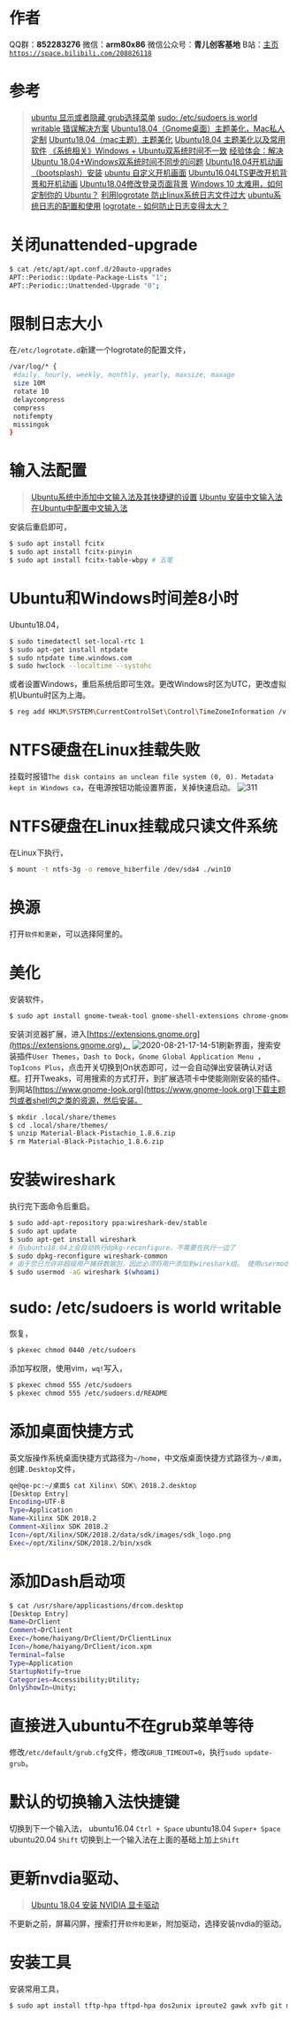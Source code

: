 ﻿# 作者
QQ群：**852283276**
微信：**arm80x86**
微信公众号：**青儿创客基地**
B站：[主页 `https://space.bilibili.com/208826118`](https://space.bilibili.com/208826118)

# 参考
> [ubuntu 显示或者隐藏 grub选择菜单](http://blog.chinaunix.net/uid-26527046-id-3748986.html)
> [sudo: /etc/sudoers is world writable 错误解决方案](https://blog.csdn.net/whatday/article/details/84784494)
> [Ubuntu18.04（Gnome桌面）主题美化，Mac私人定制](https://blog.csdn.net/zyqblog/article/details/80152016)
> [Ubuntu18.04（mac主题）主题美化](https://blog.csdn.net/qq_37774171/article/details/87543614)
> [Ubuntu18.04 主题美化以及常用软件](https://www.jianshu.com/p/7d153a484f72)
> [《系统相关》Windows + Ubuntu双系统时间不一致](https://blog.csdn.net/u013162035/article/details/79151640)
> [经验体会：解决Ubuntu 18.04+Windows双系统时间不同步的问题](https://www.jianshu.com/p/cf445a2c55e8)
> [Ubuntu18.04开机动画（bootsplash）安装](https://blog.csdn.net/wobushixiaobailian/article/details/85246204)
> [ubuntu 自定义开机画面](https://blog.csdn.net/WMX843230304WMX/article/details/80254618)
> [Ubuntu16.04LTS更改开机背景和开机动画](https://blog.csdn.net/ArthurCaoMH/article/details/88093054)
> [Ubuntu18.04修改登录页面背景](https://blog.csdn.net/TalonZhang/article/details/82498114)
> [Windows 10 太难用，如何定制你的 Ubuntu？](https://blog.csdn.net/csdnnews/article/details/108093966)
> [利用logrotate 防止linux系统日志文件过大](https://blog.csdn.net/qq_26614295/article/details/79923056)
> [ubuntu系统日志的配置和使用](https://blog.csdn.net/brosnan2880/article/details/84295775)
> [logrotate - 如何防止日志变得太大？](https://www.kutu66.com/ubuntu/article_161023)


# 关闭unattended-upgrade
```bash
$ cat /etc/apt/apt.conf.d/20auto-upgrades
APT::Periodic::Update-Package-Lists "1";
APT::Periodic::Unattended-Upgrade "0";
```

# 限制日志大小
在`/etc/logrotate.d`新建一个logrotate的配置文件，
```bash
/var/log/* {
 #daily, hourly, weekly, monthly, yearly, maxsize, maxage
 size 10M
 rotate 10
 delaycompress
 compress
 notifempty
 missingok
}
```

# 输入法配置
> [Ubuntu系统中添加中文输入法及其快捷键的设置](https://blog.csdn.net/qq_27806947/article/details/80157419)
> [Ubuntu 安装中文输入法](https://blog.csdn.net/Chamico/article/details/89788324)
> [在Ubuntu中配置中文输入法](https://blog.csdn.net/nanhuaibeian/article/details/85851335)

安装后重启即可，
```bash
$ sudo apt install fcitx
$ sudo apt install fcitx-pinyin
$ sudo apt install fcitx-table-wbpy # 五笔
```

# Ubuntu和Windows时间差8小时
Ubuntu18.04，
```bash
$ sudo timedatectl set-local-rtc 1
$ sudo apt-get install ntpdate
$ sudo ntpdate time.windows.com
$ sudo hwclock --localtime --systohc
```
或者设置Windows，重启系统后即可生效。更改Windows时区为UTC，更改虚拟机Ubuntu时区为上海。
```bash
$ reg add HKLM\SYSTEM\CurrentControlSet\Control\TimeZoneInformation /v RealTimeIsUniversal /t REG_DWORD /d 1
```

# NTFS硬盘在Linux挂载失败
挂载时报错`The disk contains an unclean file system (0, 0). Metadata kept in Windows ca`，在电源按钮功能设置界面，关掉快速启动。
![311](https://img-blog.csdnimg.cn/2020053015551449.png?x-oss-process=image/watermark,type_ZmFuZ3poZW5naGVpdGk,shadow_10,text_aHR0cHM6Ly9ibG9nLmNzZG4ubmV0L1podV9aaHVfMjAwOQ==,size_16,color_FFFFFF,t_70)
# NTFS硬盘在Linux挂载成只读文件系统
在Linux下执行，
```bash
$ mount -t ntfs-3g -o remove_hiberfile /dev/sda4 ./win10
```

# 换源
打开`软件和更新`，可以选择阿里的。

# 美化
安装软件，
```bash
$ sudo apt install gnome-tweak-tool gnome-shell-extensions chrome-gnome-shell gtk2-engines-pixbuf libxml2-utils
```
安装浏览器扩展，进入[https://extensions.gnome.org](https://extensions.gnome.org)，
![2020-08-21-17-14-51](https://img-blog.csdnimg.cn/20200821171635258.png?x-oss-process=image/watermark,type_ZmFuZ3poZW5naGVpdGk,shadow_10,text_aHR0cHM6Ly9ibG9nLmNzZG4ubmV0L1podV9aaHVfMjAwOQ==,size_16,color_FFFFFF,t_70#pic_center)刷新界面，搜索安装插件`User Themes`，`Dash to Dock`，`Gnome Global Application Menu `，`TopIcons Plus`，点击开关切换到On状态即可，过一会自动弹出安装确认对话框。打开Tweaks，可用搜索的方式打开，到扩展选项卡中使能刚刚安装的插件。
到网站[https://www.gnome-look.org](https://www.gnome-look.org)下载主题包或者shell包之类的资源，然后安装。
```bash
$ mkdir .local/share/themes
$ cd .local/share/themes/
$ unzip Material-Black-Pistachio_1.8.6.zip 
$ rm Material-Black-Pistachio_1.8.6.zip 
```

# 安装wireshark
执行完下面命令后重启。
```bash
$ sudo add-apt-repository ppa:wireshark-dev/stable
$ sudo apt update
$ sudo apt-get install wireshark
# 在ubuntu18.04上会自动执行dpkg-reconfigure，不需要在执行一边了
$ sudo dpkg-reconfigure wireshark-common
# 由于您已允许非超级用户捕获数据包，因此必须将用户添加到wireshark组。 使用usermod命令将您自己添加到wirehark组
$ sudo usermod -aG wireshark $(whoami)
```

# sudo: /etc/sudoers is world writable
恢复，
```bash
$ pkexec chmod 0440 /etc/sudoers
```
添加写权限，使用vim，`wq!`写入，
```bash
$ pkexec chmod 555 /etc/sudoers
$ pkexec chmod 555 /etc/sudoers.d/README
```

# 添加桌面快捷方式
英文版操作系统桌面快捷方式路径为`~/home`，中文版桌面快捷方式路径为`~/桌面`，创建`.Desktop`文件，
```bash
qe@qe-pc:~/桌面$ cat Xilinx\ SDK\ 2018.2.desktop 
[Desktop Entry]
Encoding=UTF-8
Type=Application
Name=Xilinx SDK 2018.2
Comment=Xilinx SDK 2018.2
Icon=/opt/Xilinx/SDK/2018.2/data/sdk/images/sdk_logo.png
Exec=/opt/Xilinx/SDK/2018.2/bin/xsdk
```

# 添加Dash启动项
```bash
$ cat /usr/share/applicastions/drcom.desktop
[Desktop Entry]
Name=DrClient
Comment=DrClient
Exec=/home/haiyang/DrClient/DrClientLinux
Icon=/home/haiyang/DrClient/icon.xpm
Terminal=false
Type=Application
StartupNotify=true
Categories=Accessibility;Utility;
OnlyShowIn=Unity;
```

# 直接进入ubuntu不在grub菜单等待
修改`/etc/default/grub.cfg`文件，修改`GRUB_TIMEOUT=0`，执行`sudo update-grub`。

# 默认的切换输入法快捷键
切换到下一个输入法，
ubuntu16.04 `Ctrl + Space`
ubuntu18.04 `Super+ Space`
ubuntu20.04 `Shift`
切换到上一个输入法在上面的基础上加上`Shift`

# 更新nvdia驱动、
> [Ubuntu 18.04 安装 NVIDIA 显卡驱动](https://zhuanlan.zhihu.com/p/59618999)

不更新之前，屏幕闪屏，搜索打开`软件和更新`，附加驱动，选择安装nvdia的驱动。

# 安装工具
安装常用工具，
```bash
$ sudo apt install tftp-hpa tftpd-hpa dos2unix iproute2 gawk xvfb git make net-tools libncurses5-dev zlib1g-dev libssl-dev flex bison libselinux1 gnupg wget diffstat chrpath socat xterm autoconf libtool tar unzip texinfo gcc-multilib build-essential libsdl1.2-dev libglib2.0-dev screen pax gzip zlib1g:i386 minicom u-boot-tools mtd-utils memtool devmem2
```

